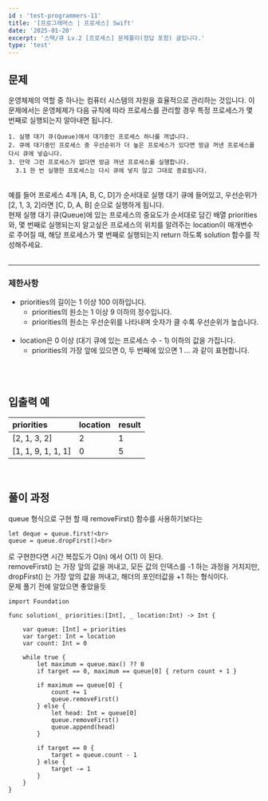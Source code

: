 ```yaml
---
id : 'test-programmers-11'
title: '[프로그래머스 | 프로세스] Swift'
date: '2025-01-20'
excerpt: '스택/큐 Lv.2 [프로세스] 문제풀이(정답 포함) 글입니다.'
type: 'test'
---
```


## 문제

운영체제의 역할 중 하나는 컴퓨터 시스템의 자원을 효율적으로 관리하는 것입니다. 이 문제에서는 운영체제가 다음 규칙에 따라 프로세스를 관리할 경우 특정 프로세스가 몇 번째로 실행되는지 알아내면 됩니다.<br>
~~~
1. 실행 대기 큐(Queue)에서 대기중인 프로세스 하나를 꺼냅니다.
2. 큐에 대기중인 프로세스 중 우선순위가 더 높은 프로세스가 있다면 방금 꺼낸 프로세스를 다시 큐에 넣습니다.
3. 만약 그런 프로세스가 없다면 방금 꺼낸 프로세스를 실행합니다.
  3.1 한 번 실행한 프로세스는 다시 큐에 넣지 않고 그대로 종료됩니다.
~~~
<br>
예를 들어 프로세스 4개 [A, B, C, D]가 순서대로 실행 대기 큐에 들어있고, 우선순위가 [2, 1, 3, 2]라면 [C, D, A, B] 순으로 실행하게 됩니다.<br>
현재 실행 대기 큐(Queue)에 있는 프로세스의 중요도가 순서대로 담긴 배열 priorities와, 몇 번째로 실행되는지 알고싶은 프로세스의 위치를 알려주는 location이 매개변수로 주어질 때, 해당 프로세스가 몇 번째로 실행되는지 return 하도록 solution 함수를 작성해주세요.<br>
<br>

***

### 제한사항

* priorities의 길이는 1 이상 100 이하입니다.
    * priorities의 원소는 1 이상 9 이하의 정수입니다.
    * priorities의 원소는 우선순위를 나타내며 숫자가 클 수록 우선순위가 높습니다.
    <br>
* location은 0 이상 (대기 큐에 있는 프로세스 수 - 1) 이하의 값을 가집니다.
    * priorities의 가장 앞에 있으면 0, 두 번째에 있으면 1 … 과 같이 표현합니다.
    <br>
<br>

## 입출력 예

|priorities|location|result|
|:-|:-|:-|
|[2, 1, 3, 2]|2|1|
|[1, 1, 9, 1, 1, 1]|0|5|

<br>

## 풀이 과정

queue 형식으로 구현 할 때 removeFirst() 함수를 사용하기보다는<br>
~~~
let deque = queue.first!<br>
queue = queue.dropFirst()<br>
~~~
로 구현한다면 시간 복잡도가 O(n) 에서 O(1) 이 된다.<br>
removeFirst() 는 가장 앞의 값을 꺼내고, 모든 값의 인덱스를 -1 하는 과정을 거치지만,<br>
dropFirst() 는 가장 앞의 값을 꺼내고, 해더의 포인터값을 +1 하는 형식이다.<br>
문제 풀기 전에 알았으면 좋았을듯

~~~
import Foundation

func solution(_ priorities:[Int], _ location:Int) -> Int {
        
    var queue: [Int] = priorities
    var target: Int = location
    var count: Int = 0
        
    while true {
        let maximum = queue.max() ?? 0
        if target == 0, maximum == queue[0] { return count + 1 }
            
        if maximum == queue[0] {
            count += 1
            queue.removeFirst()
        } else {
            let head: Int = queue[0]
            queue.removeFirst()
            queue.append(head)
        }
            
        if target == 0 {
            target = queue.count - 1
        } else {
            target -= 1
        }
    }
}
~~~